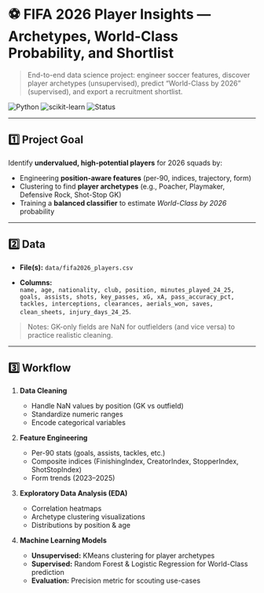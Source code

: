 # ⚽ FIFA 2026 Player Insights — Archetypes, World-Class Probability, and Shortlist

> End-to-end data science project: engineer soccer features, discover player archetypes (unsupervised), predict “World-Class by 2026” (supervised), and export a recruitment shortlist.

![Python](https://img.shields.io/badge/Python-3.10%2B-blue)
![scikit-learn](https://img.shields.io/badge/scikit--learn-1.4%2B-orange)
![Status](https://img.shields.io/badge/status-completed-brightgreen)

---

## 1️⃣ Project Goal
Identify **undervalued, high-potential players** for 2026 squads by:
- Engineering **position-aware features** (per-90, indices, trajectory, form)
- Clustering to find **player archetypes** (e.g., Poacher, Playmaker, Defensive Rock, Shot-Stop GK)
- Training a **balanced classifier** to estimate *World-Class by 2026* probability


---

## 2️⃣ Data
- **File(s):**
  `data/fifa2026_players.csv`

- **Columns:**  
  `name, age, nationality, club, position, minutes_played_24_25, goals, assists, shots, key_passes, xG, xA, pass_accuracy_pct, tackles, interceptions, clearances, aerials_won, saves, clean_sheets, injury_days_24_25`.

> Notes: GK-only fields are NaN for outfielders (and vice versa) to practice realistic cleaning.

---

##  3️⃣ Workflow
1. **Data Cleaning**  
   - Handle NaN values by position (GK vs outfield)
   - Standardize numeric ranges
   - Encode categorical variables  

2. **Feature Engineering**  
   - Per-90 stats (goals, assists, tackles, etc.)  
   - Composite indices (FinishingIndex, CreatorIndex, StopperIndex, ShotStopIndex)  
   - Form trends (2023–2025)  

3. **Exploratory Data Analysis (EDA)**  
   - Correlation heatmaps  
   - Archetype clustering visualizations  
   - Distributions by position & age  

4. **Machine Learning Models**  
   - **Unsupervised:** KMeans clustering for player archetypes  
   - **Supervised:** Random Forest & Logistic Regression for World-Class prediction  
   - **Evaluation:** Precision metric for scouting use-cases  





